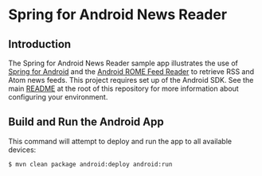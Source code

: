 # Spring for Android News Reader

## Introduction

The Spring for Android News Reader sample app illustrates the use of [Spring for Android](http://www.springsource.org/spring-android) and the [Android ROME Feed Reader](http://code.google.com/p/android-rome-feed-reader/) to retrieve RSS and Atom news feeds. This project requires set up of the Android SDK. See the main [README](../README.md) at the root of this repository for more information about configuring your environment.

## Build and Run the Android App

This command will attempt to deploy and run the app to all available devices:

```sh
$ mvn clean package android:deploy android:run
```
